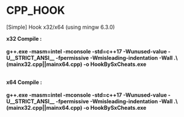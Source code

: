 # CPP_HOOK
[Simple] Hook x32/x64 (using mingw 6.3.0)

**x32 Compile :**<br/><br/>
**g++.exe -masm=intel -mconsole  -std=c++17 -Wunused-value -U__STRICT_ANSI__ -fpermissive -Wmisleading-indentation -Wall .\\(mainx32.cpp||mainx64.cpp) -o HookBySxCheats.exe**<br/><br/>

**x64 Compile :**<br/><br/>
**g++.exe -masm=intel -mconsole  -std=c++17 -Wunused-value   -U__STRICT_ANSI__ -fpermissive -Wmisleading-indentation -Wall .\\(mainx32.cpp||mainx64.cpp) -o HookBySxCheats.exe**<br/><br/>
